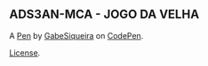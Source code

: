 ADS3AN-MCA - JOGO DA VELHA
--------------------------


A [Pen](https://codepen.io/GabeSiqueira/pen/XWbabqb) by [GabeSiqueira](https://codepen.io/GabeSiqueira) on [CodePen](https://codepen.io).

[License](https://codepen.io/GabeSiqueira/pen/XWbabqb/license).